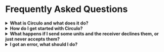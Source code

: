 # Frequently Asked Questions

<details>
<summary><strong>What is Circulo and what does it do?</strong></summary>

Circulo is a peer-to-peer payments application that enables users to experience a very simple, gift-oriented, credit system. The more times you give, the more the community authorizes you to give.

</details>

<details>
<summary><strong>How do I get started with Circulo?</strong></summary>
See the <a href="https://github.com/unytco/circulo#downloads">downloads section of the README</a> page for the download links and instructions.
</details>

<details>
<summary><strong>What happens if I send some units and the receiver declines them, or just never accepts them?</strong></summary>

Some gifts, despite the best intentions on the part of the gift giver, turn out not to be what the receiver is looking for. Kind of like that one time you gave your nephew a violin for his birthday. The fact that he never, even once, picked it up and learned to play it is his choice. In Circulo, once a gift has been given, there are no take-backs.
</details>
<details>
<summary><strong>I got an error, what should I do?</strong></summary>

Everybody has problems. We actually want to hear about yours. At least the ones that are affecting Circulo.

You can save the others for your therapist.

If you stumble across something that isn't working, see if somebody else has pointed on the problem in our <a href="https://github.com/unytco/circulo/issues">Github Issues</a>. If not, please let us know about it by creating an issue there yourself. (You will need a Github account to do that. If you don't already have one, don't fret. Signing up is easy and free.) 
</details>